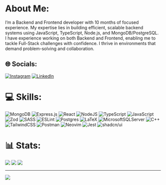 # About Me:
I’m a Backend and Frontend developer with 10 months of focused experience. My expertise lies in building efficient, scalable backend systems using JavaScript, TypeScript, Node.js, and MongoDB/PostgreSQL. I have experience working on both Backend and Frontend, enabling me to tackle Full-Stack challenges with confidence. I thrive in environments that demand problem-solving and collaboration.

## 🌐 Socials:
[![Instagram](https://img.shields.io/badge/Instagram-%23E4405F.svg?logo=Instagram&logoColor=white)](https://instagram.com/yolge2.0) [![LinkedIn](https://img.shields.io/badge/LinkedIn-%230077B5.svg?logo=linkedin&logoColor=white)](https://linkedin.com/in/YolgeSanchez) 

# 💻 Skills:
![MongoDB](https://img.shields.io/badge/MongoDB-%234ea94b.svg?style=flat&logo=mongodb&logoColor=white) 
![Express.js](https://img.shields.io/badge/express.js-%23404d59.svg?style=flat&logo=express&logoColor=%2361DAFB) 
![React](https://img.shields.io/badge/react-%2320232a.svg?style=flat&logo=react&logoColor=%2361DAFB) 
![NodeJS](https://img.shields.io/badge/node.js-6DA55F?style=flat&logo=node.js&logoColor=white) 
![TypeScript](https://img.shields.io/badge/typescript-%23007ACC.svg?style=flat&logo=typescript&logoColor=white) 
![JavaScript](https://img.shields.io/badge/javascript-%23323330.svg?style=flat&logo=javascript&logoColor=%23F7DF1E) 
![Zod](https://img.shields.io/badge/zod-%233068b7.svg?style=flat&logo=zod&logoColor=white)
![SASS](https://img.shields.io/badge/SASS-hotpink.svg?style=flat&logo=SASS&logoColor=white) 
![ESLint](https://img.shields.io/badge/ESLint-4B3263?style=flat&logo=eslint&logoColor=white)
![Postgres](https://img.shields.io/badge/postgres-%23316192.svg?style=flat&logo=postgresql&logoColor=white)
![LaTeX](https://img.shields.io/badge/latex-%23008080.svg?style=flat&logo=latex&logoColor=white)
![MicrosoftSQLServer](https://img.shields.io/badge/Microsoft%20SQL%20Server-CC2927?style=flat&logo=microsoft%20sql%20server&logoColor=white) 
![C++](https://img.shields.io/badge/c++-%2300599C.svg?style=flat&logo=c%2B%2B&logoColor=white) 
![TailwindCSS](https://img.shields.io/badge/tailwindcss-%2338B2AC.svg?style=flat&logo=tailwind-css&logoColor=white) 
![Postman](https://img.shields.io/badge/Postman-FF6C37?style=flat&logo=postman&logoColor=white)
![Neovim](https://img.shields.io/badge/Neovim-57A143?style=flat&logo=neovim&logoColor=fff)
![Jest](https://img.shields.io/badge/Jest-C21325?logo=jest&logoColor=fff)
![shadcn/ui](https://img.shields.io/badge/shadcn%2Fui-000?logo=shadcnui&logoColor=fff)


# 📊 Stats:
![](https://github-readme-stats.vercel.app/api?username=YolgeSanchez&theme=react&hide_border=true&include_all_commits=false&count_private=true)
![](https://github-readme-streak-stats.herokuapp.com/?user=YolgeSanchez&theme=react&hide_border=true)
![](https://github-readme-stats.vercel.app/api/top-langs/?username=YolgeSanchez&theme=react&hide_border=true&include_all_commits=false&count_private=false&layout=compact)

---

[![](https://visitcount.itsvg.in/api?id=YolgeSanchez&icon=8&color=0)](https://visitcount.itsvg.in)

<!-- Proudly created with GPRM ( https://gprm.itsvg.in ) -->
